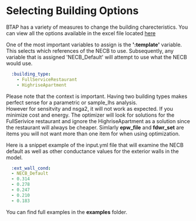 # Selecting Building Options

BTAP has a variety of measures to change the building charecteristics. You can view all the options available in the 
excel file located [here](../resources/BTAPOptions.xlsx)

One of the most important variables to assign is the **':template'** variable. This selects which references of the NECB to 
use. Subsequently, any variable that is assigned 'NECB_Default' will attempt to use what the NECB would use.
```yaml
  :building_type:
    - FullServiceRestaurant
    - HighriseApartment  
```

Please note that the context is important.  Having two building types makes perfect sense for a parametric or sample_lhs analysis.  
However for sensitvity and nsga2, it will not work as expected. If you minimize cost and energy. The optimizer will look 
for solutions for the FullSerivice restaurant and ignore the HighriseApartment as a solution since the restaurant will 
always be cheaper. Simlarly **epw_file** and **fdwr_set** are items you will not want more than one item for when using optimization. 


Here is a snippet example of the input.yml file that will examine the NECB default as well as other conductance values for the 
exterior walls in the model. 
```yaml
  :ext_wall_cond:
  - NECB_Default
  - 0.314
  - 0.278
  - 0.247
  - 0.210
  - 0.183
```

You can find full examples in the **examples** folder. 



